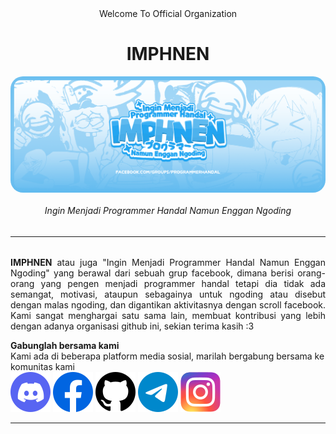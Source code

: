 <div align=center>
  Welcome To Official Organization
  <h1><b>IMPHNEN</b></h1>
</div>

<a href="https://www.facebook.com/groups/programmerhandal">
  <img src="https://raw.githubusercontent.com/IMPHNEN/.github/main/profile/banner.png" align=center style="border-radius: 20px">
</a>

<div align=center>
  <h6><i>Ingin Menjadi Programmer Handal Namun Enggan Ngoding</i><h6>
  <hr>
</div>

<p align=justify>
<b>IMPHNEN</b> atau juga "Ingin Menjadi Programmer Handal Namun Enggan Ngoding" yang berawal dari sebuah grup facebook, dimana berisi orang-orang yang pengen menjadi programmer handal tetapi dia tidak ada semangat, motivasi, ataupun sebagainya untuk ngoding atau disebut dengan malas ngoding, dan digantikan aktivitasnya dengan scroll facebook. Kami sangat menghargai satu sama lain, membuat kontribusi yang lebih dengan adanya organisasi github ini, sekian terima kasih :3
</p>

<div>
<b>Gabunglah bersama kami</b>
<br>
Kami ada di beberapa platform media sosial, marilah bergabung bersama ke komunitas kami<br>
  <a href="https://discord.gg/imphnen"><img src="https://raw.githubusercontent.com/CLorant/readme-social-icons/refs/heads/main/large/filled/discord.svg"></a>
  <a href="https://www.facebook.com/groups/programmerhandal"><img src="https://raw.githubusercontent.com/CLorant/readme-social-icons/refs/heads/main/large/filled/facebook.svg"></a>
  <a href="https://github.com/IMPHNEN/"><img src="https://raw.githubusercontent.com/CLorant/readme-social-icons/refs/heads/main/large/filled/github.svg"></a>
  <a href="https://t.me/imphnen_id"><img src="https://raw.githubusercontent.com/CLorant/readme-social-icons/refs/heads/main/large/filled/telegram.svg"></a>
  <a href="https://instagram.com/imphnen.dev"><img src="https://raw.githubusercontent.com/CLorant/readme-social-icons/refs/heads/main/large/filled/instagram.svg"></a>
</div>
<hr>
